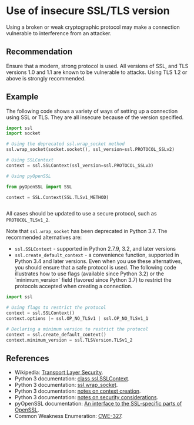 # Use of insecure SSL/TLS version
Using a broken or weak cryptographic protocol may make a connection vulnerable to interference from an attacker.


## Recommendation
Ensure that a modern, strong protocol is used. All versions of SSL, and TLS versions 1.0 and 1.1 are known to be vulnerable to attacks. Using TLS 1.2 or above is strongly recommended.


## Example
The following code shows a variety of ways of setting up a connection using SSL or TLS. They are all insecure because of the version specified.


```python
import ssl
import socket

# Using the deprecated ssl.wrap_socket method
ssl.wrap_socket(socket.socket(), ssl_version=ssl.PROTOCOL_SSLv2)

# Using SSLContext
context = ssl.SSLContext(ssl_version=ssl.PROTOCOL_SSLv3)

# Using pyOpenSSL

from pyOpenSSL import SSL

context = SSL.Context(SSL.TLSv1_METHOD)



```
All cases should be updated to use a secure protocol, such as `PROTOCOL_TLSv1_2`.

Note that `ssl.wrap_socket` has been deprecated in Python 3.7. The recommended alternatives are:

* `ssl.SSLContext` - supported in Python 2.7.9, 3.2, and later versions
* `ssl.create_default_context` - a convenience function, supported in Python 3.4 and later versions.
Even when you use these alternatives, you should ensure that a safe protocol is used. The following code illustrates how to use flags (available since Python 3.2) or the \`minimum_version\` field (favored since Python 3.7) to restrict the protocols accepted when creating a connection.


```python
import ssl

# Using flags to restrict the protocol
context = ssl.SSLContext()
context.options |= ssl.OP_NO_TLSv1 | ssl.OP_NO_TLSv1_1

# Declaring a minimum version to restrict the protocol
context = ssl.create_default_context()
context.minimum_version = ssl.TLSVersion.TLSv1_2

```

## References
* Wikipedia: [ Transport Layer Security](https://en.wikipedia.org/wiki/Transport_Layer_Security).
* Python 3 documentation: [ class ssl.SSLContext](https://docs.python.org/3/library/ssl.html#ssl.SSLContext).
* Python 3 documentation: [ ssl.wrap_socket](https://docs.python.org/3/library/ssl.html#ssl.wrap_socket).
* Python 3 documentation: [ notes on context creation](https://docs.python.org/3/library/ssl.html#functions-constants-and-exceptions).
* Python 3 documentation: [ notes on security considerations](https://docs.python.org/3/library/ssl.html#ssl-security).
* pyOpenSSL documentation: [ An interface to the SSL-specific parts of OpenSSL](https://pyopenssl.org/en/stable/api/ssl.html).
* Common Weakness Enumeration: [CWE-327](https://cwe.mitre.org/data/definitions/327.html).
